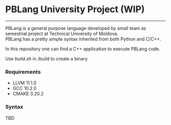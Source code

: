 # PBLang University Project (WIP)  

---
PBLang is a general purpose language developed by small team as semestrial project at Technical University of Moldova.  
PBLang has a pretty simple syntax inherited from both Python and C/C++.  

In this repository one can find a C++ application to execute PBLang code.

Use *build.sh* in /build to create a binary 
### Requirements
- LLVM 11.1.0
- GCC 10.2.0
- CMAKE 3.20.2

### Syntax
TBD
